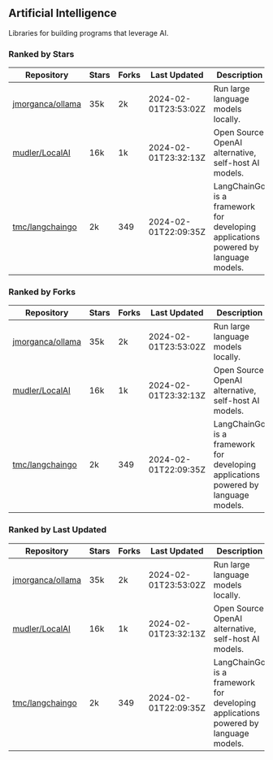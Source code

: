 ## Artificial Intelligence

Libraries for building programs that leverage AI.

### Ranked by Stars

| Repository | Stars | Forks | Last Updated | Description | 
|------------|-------|-------|--------------|-------------|
| [jmorganca/ollama](https://github.com/jmorganca/ollama) | 35k | 2k | 2024-02-01T23:53:02Z |  Run large language models locally. |
| [mudler/LocalAI](https://github.com/mudler/LocalAI) | 16k | 1k | 2024-02-01T23:32:13Z |  Open Source OpenAI alternative, self-host AI models. |
| [tmc/langchaingo](https://github.com/tmc/langchaingo) | 2k | 349 | 2024-02-01T22:09:35Z |  LangChainGo is a framework for developing applications powered by language models. |

### Ranked by Forks

| Repository | Stars | Forks | Last Updated | Description | 
|------------|-------|-------|--------------|-------------|
| [jmorganca/ollama](https://github.com/jmorganca/ollama) | 35k | 2k | 2024-02-01T23:53:02Z |  Run large language models locally. |
| [mudler/LocalAI](https://github.com/mudler/LocalAI) | 16k | 1k | 2024-02-01T23:32:13Z |  Open Source OpenAI alternative, self-host AI models. |
| [tmc/langchaingo](https://github.com/tmc/langchaingo) | 2k | 349 | 2024-02-01T22:09:35Z |  LangChainGo is a framework for developing applications powered by language models. |

### Ranked by Last Updated

| Repository | Stars | Forks | Last Updated | Description | 
|------------|-------|-------|--------------|-------------|
| [jmorganca/ollama](https://github.com/jmorganca/ollama) | 35k | 2k | 2024-02-01T23:53:02Z |  Run large language models locally. |
| [mudler/LocalAI](https://github.com/mudler/LocalAI) | 16k | 1k | 2024-02-01T23:32:13Z |  Open Source OpenAI alternative, self-host AI models. |
| [tmc/langchaingo](https://github.com/tmc/langchaingo) | 2k | 349 | 2024-02-01T22:09:35Z |  LangChainGo is a framework for developing applications powered by language models. |

